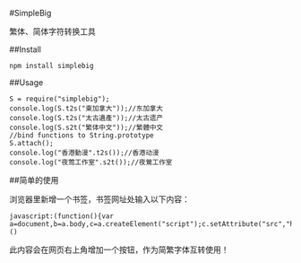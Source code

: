 #SimpleBig

繁体、简体字符转换工具

##Install

	npm install simplebig

##Usage

	S = require("simplebig");
	console.log(S.t2s("東加拿大"));//东加拿大
	console.log(S.t2s("太古遺產"));//太古遗产
	console.log(S.s2t("繁体中文"));//繁體中文
	//bind functions to String.prototype
	S.attach();
	console.log("香港動漫".t2s());//香港动漫
	console.log("夜莺工作室".s2t());//夜鶯工作室

##简单的使用

浏览器里新增一个书签，书签网址处输入以下内容：

    javascript:(function(){var a=document,b=a.body,c=a.createElement("script");c.setAttribute("src","http://ocode.github.io/simplebig/big5.js");a.querySelector("head").appendChild(c);})()


此内容会在网页右上角增加一个按钮，作为简繁字体互转使用！